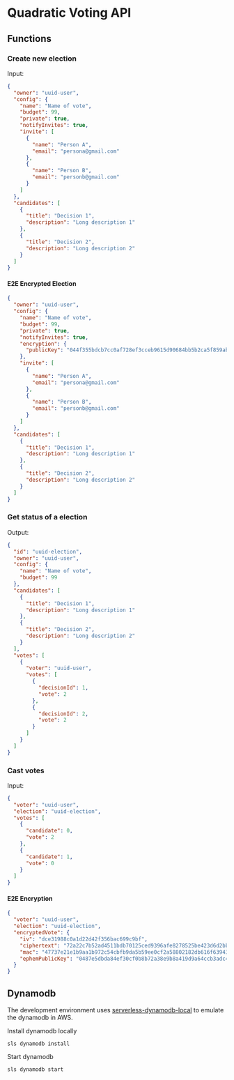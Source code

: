 # Quadratic Voting API

## Functions

### Create new election

Input:

```json
{
  "owner": "uuid-user",
  "config": {
    "name": "Name of vote",
    "budget": 99,
    "private": true,
    "notifyInvites": true,
    "invite": [
      {
        "name": "Person A",
        "email": "persona@gmail.com"
      },
      {
        "name": "Person B",
        "email": "personb@gmail.com"
      }
    ]
  },
  "candidates": [
    {
      "title": "Decision 1",
      "description": "Long description 1"
    },
    {
      "title": "Decision 2",
      "description": "Long description 2"
    }
  ]
}
```

#### E2E Encrypted Election

```json
{
  "owner": "uuid-user",
  "config": {
    "name": "Name of vote",
    "budget": 99,
    "private": true,
    "notifyInvites": true,
    "encryption": {
      "publicKey": "044f355bdcb7cc0af728ef3cceb9615d90684bb5b2ca5f859ab0f0b704075871aa385b6b1b8ead809ca67454d9683fcf2ba03456d6fe2c4abe2b07f0fbdbb2f1c1"
    },
    "invite": [
      {
        "name": "Person A",
        "email": "persona@gmail.com"
      },
      {
        "name": "Person B",
        "email": "personb@gmail.com"
      }
    ]
  },
  "candidates": [
    {
      "title": "Decision 1",
      "description": "Long description 1"
    },
    {
      "title": "Decision 2",
      "description": "Long description 2"
    }
  ]
}
```

### Get status of a election

Output:

```json
{
  "id": "uuid-election",
  "owner": "uuid-user",
  "config": {
    "name": "Name of vote",
    "budget": 99
  },
  "candidates": [
    {
      "title": "Decision 1",
      "description": "Long description 1"
    },
    {
      "title": "Decision 2",
      "description": "Long description 2"
    }
  ],
  "votes": [
    {
      "voter": "uuid-user",
      "votes": [
        {
          "decisionId": 1,
          "vote": 2
        },
        {
          "decisionId": 2,
          "vote": 2
        }
      ]
    }
  ]
}
```

### Cast votes

Input:

```json
{
  "voter": "uuid-user",
  "election": "uuid-election",
  "votes": [
    {
      "candidate": 0,
      "vote": 2
    },
    {
      "candidate": 1,
      "vote": 0
    }
  ]
}
```

#### E2E Encryption

```json
{
  "voter": "uuid-user",
  "election": "uuid-election",
  "encryptedVote": {
    "iv": "dce31988c0a1d22d42f356bac699c9bf",
    "ciphertext": "72a22c7b52ad4511bdb70125ced9396afe8278525be423d6d2bbe1da018c49a2a20167fe5a015bb6283516548b4a46d1298690dc73ea8bc7332a5a02b58cc6d9",
    "mac": "47737e21e1b9aa1b972c54cbfb9da5b59ee0cf2a58802182db616f6394363581",
    "ephemPublicKey": "0487e5dbda84ef30cf0b8b72a38e9b8a419d9a64ccb3adc42731126954b59104069ce952b71f947bedbf961a09f45f4cc83e93a38884d45f730d7f6fe8f2e93171"
  }
}
```

## Dynamodb

The development environment uses [serverless-dynamodb-local](https://www.npmjs.com/package/serverless-dynamodb-local) to emulate the dynamodb in AWS.

Install dynamodb locally

```
sls dynamodb install
```

Start dynamodb

```
sls dynamodb start
```
